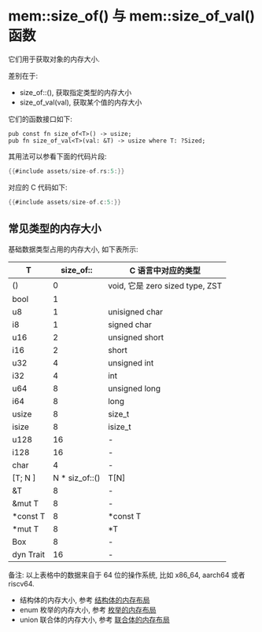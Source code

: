 # mem::size_of() 与 mem::size_of_val() 函数

它们用于获取对象的内存大小.

差别在于:

- size_of::<T>(), 获取指定类型的内存大小
- size_of_val(val), 获取某个值的内存大小

它们的函数接口如下:

```rust, no_run
pub const fn size_of<T>() -> usize;
pub fn size_of_val<T>(val: &T) -> usize where T: ?Sized;
```

其用法可以参看下面的代码片段:

```rust
{{#include assets/size-of.rs:5:}}
```

对应的 C 代码如下:

```C
{{#include assets/size-of.c:5:}}
```

## 常见类型的内存大小

基础数据类型占用的内存大小, 如下表所示:

| T         | size_of::<T>      | C 语言中对应的类型                    |
|-----------|-------------------|-------------------------------|
| ()        | 0                 | void, 它是 zero sized type, ZST |
| bool      | 1                 |                               |
| u8        | 1                 | unisigned char                |
| i8        | 1                 | signed char                   |
| u16       | 2                 | unsigned short                |
| i16       | 2                 | short                         |
| u32       | 4                 | unsigned int                  |
| i32       | 4                 | int                           |
| u64       | 8                 | unsigned long                 |
| i64       | 8                 | long                          |
| usize     | 8                 | size_t                        |
| isize     | 8                 | isize_t                       |
| u128      | 16                | -                             |
| i128      | 16                | -                             |
| char      | 4                 | -                             |
| [T; N ]   | N * siz_of::<T>() | T[N]                          |
| &T        | 8                 | -                             |
| &mut T    | 8                 | -                             |
| *const T  | 8                 | *const T                      |
| *mut T    | 8                 | *T                            |
| Box<T>    | 8                 | -                             |
| dyn Trait | 16                | -                             |

备注: 以上表格中的数据来自于 64 位的操作系统, 比如 x86_64, aarch64 或者 riscv64.

- 结构体的内存大小, 参考 [结构体的内存布局](../structs/layout.md)
- enum 枚举的内存大小, 参考 [枚举的内存布局](../enums/layout.md)
- union 联合体的内存大小, 参考 [联合体的内存布局](../unions/layout.md)